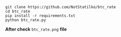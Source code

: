 ```
git clone https://github.com/NotStatilko/btc_rate
cd btc_rate
pip install -r requirements.txt
python btc_rate.py
```

**After check** `btc_rate.png` **file**
